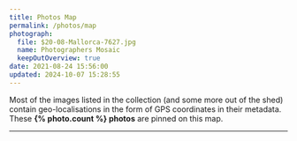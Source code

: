 ```yaml
---
title: Photos Map
permalink: /photos/map
photograph:
  file: $20-08-Mallorca-7627.jpg
  name: Photographers Mosaic
  keepOutOverview: true
date: 2021-08-24 15:56:00
updated: 2024-10-07 15:28:55
---
```


Most of the images listed in the collection (and some more out of the shed) contain geo-localisations in the form of GPS coordinates in their metadata. These **{% photo.count %} photos** are pinned on this map.

---
